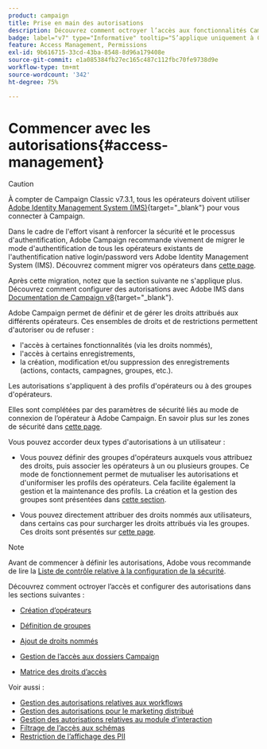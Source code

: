 ```yaml
---
product: campaign
title: Prise en main des autorisations
description: Découvrez comment octroyer l’accès aux fonctionnalités Campaign
badge: label="v7" type="Informative" tooltip="S’applique uniquement à Campaign Classic v7"
feature: Access Management, Permissions
exl-id: 9b616715-33cd-43ba-8548-8d96a179408e
source-git-commit: e1a085384fb27ec165c487c112fbc70fe9738d9e
workflow-type: tm+mt
source-wordcount: '342'
ht-degree: 75%

---
```


# Commencer avec les autorisations{#access-management}


>[!CAUTION]
>
>À compter de Campaign Classic v7.3.1, tous les opérateurs doivent utiliser [Adobe Identity Management System (IMS)](https://helpx.adobe.com/fr/enterprise/using/identity.html){target="_blank"} pour vous connecter à Campaign.
>
>Dans le cadre de l&#39;effort visant à renforcer la sécurité et le processus d&#39;authentification, Adobe Campaign recommande vivement de migrer le mode d&#39;authentification de tous les opérateurs existants de l&#39;authentification native login/password vers Adobe Identity Management System (IMS). Découvrez comment migrer vos opérateurs dans [cette page](../../technotes/using/migrate-users-to-ims.md).
> 
>Après cette migration, notez que la section suivante ne s&#39;applique plus.  Découvrez comment configurer des autorisations avec Adobe IMS dans [Documentation de Campaign v8](https://experienceleague.adobe.com/docs/campaign/campaign-v8/admin/permissions/gs-permissions.html?lang=fr){target="_blank"}.


Adobe Campaign permet de définir et de gérer les droits attribués aux différents opérateurs. Ces ensembles de droits et de restrictions permettent d&#39;autoriser ou de refuser :

* l&#39;accès à certaines fonctionnalités (via les droits nommés),
* l&#39;accès à certains enregistrements,
* la création, modification et/ou suppression des enregistrements (actions, contacts, campagnes, groupes, etc.).

Les autorisations s&#39;appliquent à des profils d&#39;opérateurs ou à des groupes d&#39;opérateurs.

Elles sont complétées par des paramètres de sécurité liés au mode de connexion de l’opérateur à Adobe Campaign. En savoir plus sur les zones de sécurité dans [cette page](../../installation/using/security-zones.md).

Vous pouvez accorder deux types d&#39;autorisations à un utilisateur :

* Vous pouvez définir des groupes d&#39;opérateurs auxquels vous attribuez des droits, puis associer les opérateurs à un ou plusieurs groupes. Ce mode de fonctionnement permet de mutualiser les autorisations et d&#39;uniformiser les profils des opérateurs. Cela facilite également la gestion et la maintenance des profils. La création et la gestion des groupes sont présentées dans [cette section](access-management-groups.md).

* Vous pouvez directement attribuer des droits nommés aux utilisateurs, dans certains cas pour surcharger les droits attribués via les groupes. Ces droits sont présentés sur [cette page](access-management-named-rights.md).

>[!NOTE]
>
>Avant de commencer à définir les autorisations, Adobe vous recommande de lire la [Liste de contrôle relative à la configuration de la sécurité](https://helpx.adobe.com/fr/campaign/kb/acc-security.html).

Découvrez comment octroyer l’accès et configurer des autorisations dans les sections suivantes :

* [Création d’opérateurs](access-management-operators.md)

* [Définition de groupes](access-management-groups.md)

* [Ajout de droits nommés](access-management-named-rights.md)

* [Gestion de l’accès aux dossiers Campaign](access-management-folders.md)

* [Matrice des droits d’accès](access-management-named-rights.md#access-rights-matrix)


Voir aussi :

* [Gestion des autorisations relatives aux workflows](../../workflow/using/managing-rights.md)
* [Gestion des autorisations pour le marketing distribué](../../distributed/using/about-distributed-marketing.md#operators-and-entities)
* [Gestion des autorisations relatives au module d’interaction](../../interaction/using/operator-profiles.md)
* [Filtrage de l’accès aux schémas](../../configuration/using/filtering-schemas.md)
* [Restriction de l’affichage des PII](../../configuration/using/restricting-pii-view.md)
